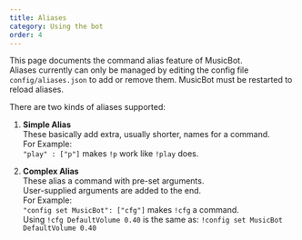 ```yaml
---
title: Aliases
category: Using the bot
order: 4
---
```


This page documents the command alias feature of MusicBot.  
Aliases currently can only be managed by editing the config file `config/aliases.json` to add or remove them. MusicBot must be restarted to reload aliases.  

There are two kinds of aliases supported:  

1. **Simple Alias**  
   These basically add extra, usually shorter, names for a command.  
   For Example:  
   `"play" : ["p"]` makes `!p` work like `!play` does.  

2. **Complex Alias**  
   These alias a command with pre-set arguments.  
   User-supplied arguments are added to the end.  
   For Example:  
   `"config set MusicBot": ["cfg"]` makes `!cfg` a command.  
   Using `!cfg DefaultVolume 0.40` is the same as:
   `!config set MusicBot DefaultVolume 0.40`

